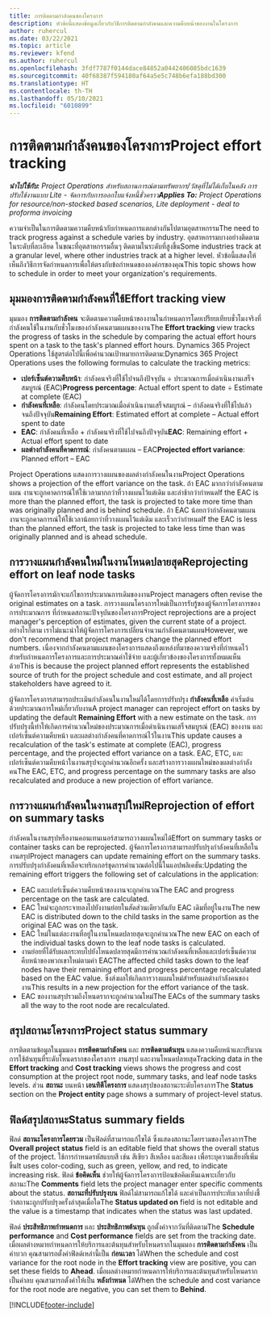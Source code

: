 ```yaml
---
title: การติดตามกำลังคนของโครงการ
description: หัวข้อนี้แสดงข้อมูลเกี่ยวกับวิธีการติดตามกำลังคนและความคืบหน้าของงานในโครงการ
author: ruhercul
ms.date: 03/22/2021
ms.topic: article
ms.reviewer: kfend
ms.author: ruhercul
ms.openlocfilehash: 3fdf7787f0144dace84852a0442406085bdc1639
ms.sourcegitcommit: 40f68387f594180af64a5e5c748b6efa188bd300
ms.translationtype: HT
ms.contentlocale: th-TH
ms.lasthandoff: 05/10/2021
ms.locfileid: "6010899"
---
```

# <a name="project-effort-tracking"></a><span data-ttu-id="8bb80-103">การติดตามกำลังคนของโครงการ</span><span class="sxs-lookup"><span data-stu-id="8bb80-103">Project effort tracking</span></span>

<span data-ttu-id="8bb80-104">_**นำไปใช้กับ:** Project Operations สำหรับสถานการณ์ตามทรัพยากร/วัสดุที่ไม่ได้เก็บในคลัง การปรับใช้งานแบบ Lite - จัดการกับการออกใบแจ้งหนี้ชั่วคราว_</span><span class="sxs-lookup"><span data-stu-id="8bb80-104">_**Applies To:** Project Operations for resource/non-stocked based scenarios, Lite deployment - deal to proforma invoicing_</span></span>

<span data-ttu-id="8bb80-105">ความจำเป็นในการติดตามความคืบหน้ากับกำหนดการแตกต่างกันไปตามอุตสาหกรรม</span><span class="sxs-lookup"><span data-stu-id="8bb80-105">The need to track progress against a schedule varies by industry.</span></span> <span data-ttu-id="8bb80-106">อุตสาหกรรมบางอย่างติดตามในระดับที่ละเอียด ในขณะที่อุตสาหกรรมอื่นๆ ติดตามในระดับที่สูงขึ้น</span><span class="sxs-lookup"><span data-stu-id="8bb80-106">Some industries track at a granular level, where other industries track at a higher level.</span></span> <span data-ttu-id="8bb80-107">หัวข้อนี้แสดงให้เห็นถึงวิธีการจัดกำหนดการเพื่อให้ตรงกับข้อกำหนดขององค์กรของคุณ</span><span class="sxs-lookup"><span data-stu-id="8bb80-107">This topic shows how to schedule in order to meet your organization's requirements.</span></span>

## <a name="effort-tracking-view"></a><span data-ttu-id="8bb80-108">มุมมองการติดตามกำลังคนที่ใช้</span><span class="sxs-lookup"><span data-stu-id="8bb80-108">Effort tracking view</span></span>

<span data-ttu-id="8bb80-109">มุมมอง **การติดตามกำลังคน** จะติดตามความคืบหน้าของงานในกำหนดการโดยเปรียบเทียบชั่วโมงจริงที่กำลังคนใช้ในงานกับชั่วโมงของกำลังคนตามแผนของงาน</span><span class="sxs-lookup"><span data-stu-id="8bb80-109">The **Effort tracking** view tracks the progress of tasks in the schedule by comparing the actual effort hours spent on a task to the task's planned effort hours.</span></span> <span data-ttu-id="8bb80-110">Dynamics 365 Project Operations ใช้สูตรต่อไปนี้เพื่อคำนวณเป้าหมายการติดตาม:</span><span class="sxs-lookup"><span data-stu-id="8bb80-110">Dynamics 365 Project Operations uses the following formulas to calculate the tracking metrics:</span></span>

- <span data-ttu-id="8bb80-111">**เปอร์เซ็นต์ความคืบหน้า**: กำลังคนจริงที่ใช้ไปจนถึงปัจจุบัน ÷ ประมาณการเมื่อดำเนินงานเสร็จสมบูรณ์ (EAC)</span><span class="sxs-lookup"><span data-stu-id="8bb80-111">**Progress percentage**: Actual effort spent to date ÷ Estimate at complete (EAC)</span></span> 
- <span data-ttu-id="8bb80-112">**กำลังคนที่เหลือ**: กำลังคนโดยประมาณเมื่อดำเนินงานเสร็จสมบูรณ์ – กำลังคนจริงที่ใช้ไปแล้วจนถึงปัจจุบัน</span><span class="sxs-lookup"><span data-stu-id="8bb80-112">**Remaining Effort**: Estimated effort at complete – Actual effort spent to date</span></span> 
- <span data-ttu-id="8bb80-113">**EAC**: กำลังคนที่เหลือ + กำลังคนจริงที่ใช้ไปจนถึงปัจจุบัน</span><span class="sxs-lookup"><span data-stu-id="8bb80-113">**EAC**: Remaining effort + Actual effort spent to date</span></span> 
- <span data-ttu-id="8bb80-114">**ผลต่างกำลังคนที่คาดการณ์**: กำลังคนตามแผน – EAC</span><span class="sxs-lookup"><span data-stu-id="8bb80-114">**Projected effort variance**: Planned effort – EAC</span></span>

<span data-ttu-id="8bb80-115">Project Operations แสดงการวางแผนของผลต่างกำลังคนในงาน</span><span class="sxs-lookup"><span data-stu-id="8bb80-115">Project Operations shows a projection of the effort variance on the task.</span></span> <span data-ttu-id="8bb80-116">ถ้า EAC มากกว่ากำลังคนตามแผน งานจะถูกคาดการณ์ให้ใช้เวลามากกว่าที่วางแผนไว้แต่เดิม และล่าช้ากว่ากำหนด</span><span class="sxs-lookup"><span data-stu-id="8bb80-116">If the EAC is more than the planned effort, the task is projected to take more time than was originally planned and is behind schedule.</span></span> <span data-ttu-id="8bb80-117">ถ้า EAC น้อยกว่ากำลังคนตามแผนงานจะถูกคาดการณ์ให้ใช้เวลาน้อยกว่าที่วางแผนไว้แต่เดิม และเร็วกว่ากำหนด</span><span class="sxs-lookup"><span data-stu-id="8bb80-117">If the EAC is less than the planned effort, the task is projected to take less time than was originally planned and is ahead schedule.</span></span>

## <a name="reprojecting-effort-on-leaf-node-tasks"></a><span data-ttu-id="8bb80-118">การวางแผนกำลังคนใหม่ในงานโหนดปลายสุด</span><span class="sxs-lookup"><span data-stu-id="8bb80-118">Reprojecting effort on leaf node tasks</span></span>

<span data-ttu-id="8bb80-119">ผู้จัดการโครงการมักจะแก้ไขการประมาณการเดิมของงาน</span><span class="sxs-lookup"><span data-stu-id="8bb80-119">Project managers often revise the original estimates on a task.</span></span> <span data-ttu-id="8bb80-120">การวางแผนโครงการใหม่เป็นการรับรู้ของผู้จัดการโครงการของการประมาณการ ที่กำหนดสถานะปัจจุบันของโครงการ</span><span class="sxs-lookup"><span data-stu-id="8bb80-120">Project reprojections are a project manager's perception of estimates, given the current state of a project.</span></span> <span data-ttu-id="8bb80-121">อย่างไรก็ตาม เราไม่แนะนำให้ผู้จัดการโครงการเปลี่ยนจำนวนกำลังคนตามแผน</span><span class="sxs-lookup"><span data-stu-id="8bb80-121">However, we don't recommend that project managers change the planned effort numbers.</span></span> <span data-ttu-id="8bb80-122">เนื่องจากกำลังคนตามแผนของโครงการแสดงถึงแหล่งที่มาของความจริงที่กำหนดไว้สำหรับกำหนดการโครงการและการประมาณค่าใช้จ่าย และผู้เกี่ยวข้องของโครงการทั้งหมดเห็นด้วย</span><span class="sxs-lookup"><span data-stu-id="8bb80-122">This is because the project planned effort represents the established source of truth for the project schedule and cost estimate, and all project stakeholders have agreed to it.</span></span>

<span data-ttu-id="8bb80-123">ผู้จัดการโครงการสามารถประเมินกำลังคนในงานใหม่ได้โดยการปรับปรุง **กำลังคนที่เหลือ** ค่าเริ่มต้นด้วยประมาณการใหม่เกี่ยวกับงาน</span><span class="sxs-lookup"><span data-stu-id="8bb80-123">A project manager can reproject effort on tasks by updating the default **Remaining Effort** with a new estimate on the task.</span></span> <span data-ttu-id="8bb80-124">การปรับปรุงนี้ทำให้เกิดการคำนวณใหม่ของประมาณการเมื่อดำเนินงานเสร็จสมบูรณ์ (EAC) ของงาน และเปอร์เซ็นต์ความคืบหน้า และผลต่างกำลังคนที่คาดการณ์ไว้ในงาน</span><span class="sxs-lookup"><span data-stu-id="8bb80-124">This update causes a recalculation of the task's estimate at complete (EAC), progress percentage, and the projected effort variance on a task.</span></span> <span data-ttu-id="8bb80-125">EAC, ETC, และเปอร์เซ็นต์ความคืบหน้าในงานสรุปจะถูกคำนวณอีกครั้ง และสร้างการวางแผนใหม่ของผลต่างกำลังคน</span><span class="sxs-lookup"><span data-stu-id="8bb80-125">The EAC, ETC, and progress percentage on the summary tasks are also recalculated and produce a new projection of effort variance.</span></span>

## <a name="reprojection-of-effort-on-summary-tasks"></a><span data-ttu-id="8bb80-126">การวางแผนกำลังคนในงานสรุปใหม่</span><span class="sxs-lookup"><span data-stu-id="8bb80-126">Reprojection of effort on summary tasks</span></span>

<span data-ttu-id="8bb80-127">กำลังคนในงานสรุปหรืองานคอนเทนเนอร์สามารถวางแผนใหม่ได้</span><span class="sxs-lookup"><span data-stu-id="8bb80-127">Effort on summary tasks or container tasks can be reprojected.</span></span> <span data-ttu-id="8bb80-128">ผู้จัดการโครงการสามารถปรับปรุงกำลังคนที่เหลือในงานสรุป</span><span class="sxs-lookup"><span data-stu-id="8bb80-128">Project managers can update remaining effort on the summary tasks.</span></span> <span data-ttu-id="8bb80-129">การปรับปรุงกำลังคนที่เหลือจะทริกเกอร์ชุดการคำนวณต่อไปนี้ในแอปพลิเคชัน:</span><span class="sxs-lookup"><span data-stu-id="8bb80-129">Updating the remaining effort triggers the following set of calculations in the application:</span></span>

- <span data-ttu-id="8bb80-130">EAC และเปอร์เซ็นต์ความคืบหน้าของงานจะถูกคำนวณ</span><span class="sxs-lookup"><span data-stu-id="8bb80-130">The EAC and progress percentage on the task are calculated.</span></span>
- <span data-ttu-id="8bb80-131">EAC ใหม่จะถูกกระจายลงไปยังงานย่อยในสัดส่วนเดียวกันกับ EAC เดิมที่อยู่ในงาน</span><span class="sxs-lookup"><span data-stu-id="8bb80-131">The new EAC is distributed down to the child tasks in the same proportion as the original EAC was on the task.</span></span>
- <span data-ttu-id="8bb80-132">EAC ใหม่ในแต่ละงานที่อยู่ในงานโหนดปลายสุดจะถูกคำนวณ</span><span class="sxs-lookup"><span data-stu-id="8bb80-132">The new EAC on each of the individual tasks down to the leaf node tasks is calculated.</span></span> 
- <span data-ttu-id="8bb80-133">งานย่อยที่ได้รับผลกระทบไปยังโหนดปลายสุดมีการคำนวณกำลังคนที่เหลือและเปอร์เซ็นต์ความคืบหน้าของพวกเขาใหม่ตามค่า EAC</span><span class="sxs-lookup"><span data-stu-id="8bb80-133">The affected child tasks down to the leaf nodes have their remaining effort and progress percentage recalculated based on the EAC value.</span></span> <span data-ttu-id="8bb80-134">ซึ่งส่งผลให้เกิดการวางแผนใหม่สำหรับผลต่างกำลังคนของงาน</span><span class="sxs-lookup"><span data-stu-id="8bb80-134">This results in a new projection for the effort variance of the task.</span></span> 
- <span data-ttu-id="8bb80-135">EAC ของงานสรุปรวมถึงโหนดรากจะถูกคำนวณใหม่</span><span class="sxs-lookup"><span data-stu-id="8bb80-135">The EACs of the summary tasks all the way to the root node are recalculated.</span></span>


## <a name="project-status-summary"></a><span data-ttu-id="8bb80-136">สรุปสถานะโครงการ</span><span class="sxs-lookup"><span data-stu-id="8bb80-136">Project status summary</span></span>

<span data-ttu-id="8bb80-137">การติดตามข้อมูลในมุมมอง **การติดตามกำลังคน** และ **การติดตามต้นทุน** แสดงความคืบหน้าและปริมาณการใช้ต้นทุนที่ระดับโหนดรากของโครงการ งานสรุป และงานโหนดปลายสุด</span><span class="sxs-lookup"><span data-stu-id="8bb80-137">Tracking data in the **Effort tracking** and **Cost tracking** views shows the progress and cost consumption at the project root node, summary tasks, and leaf node tasks levels.</span></span> <span data-ttu-id="8bb80-138">ส่วน **สถานะ** บนหน้า **เอนทิตีโครงการ** แสดงสรุปของสถานะระดับโครงการ</span><span class="sxs-lookup"><span data-stu-id="8bb80-138">The **Status** section on the **Project entity** page shows a summary of project-level status.</span></span>

## <a name="status-summary-fields"></a><span data-ttu-id="8bb80-139">ฟิลด์สรุปสถานะ</span><span class="sxs-lookup"><span data-stu-id="8bb80-139">Status summary fields</span></span>

<span data-ttu-id="8bb80-140">ฟิลด์ **สถานะโครงการโดยรวม** เป็นฟิลด์ที่สามารถแก้ไขได้ ซึ่งแสดงสถานะโดยรวมของโครงการ</span><span class="sxs-lookup"><span data-stu-id="8bb80-140">The **Overall project status** field is an editable field that shows the overall status of the project.</span></span> <span data-ttu-id="8bb80-141">ใช้การกำหนดรหัสแบบสี เช่น สีเขียว สีเหลือง และสีแดง เพื่อระบุความเสี่ยงที่เพิ่มขึ้น</span><span class="sxs-lookup"><span data-stu-id="8bb80-141">It uses color-coding, such as green, yellow, and red, to indicate increasing risk.</span></span> <span data-ttu-id="8bb80-142">ฟิลด์ **ข้อคิดเห็น** ช่วยให้ผู้จัดการโครงการป้อนข้อคิดเห็นเฉพาะเกี่ยวกับสถานะ</span><span class="sxs-lookup"><span data-stu-id="8bb80-142">The **Comments** field lets the project manager enter specific comments about the status.</span></span> <span data-ttu-id="8bb80-143">**สถานะที่ปรับปรุงบน** ฟิลด์ไม่สามารถแก้ไขได้ และค่าเป็นการประทับเวลาที่บ่งชี้ว่าสถานะถูกปรับปรุงครั้งล่าสุดเมื่อใด</span><span class="sxs-lookup"><span data-stu-id="8bb80-143">The **Status updated on** field is not editable and the value is a timestamp that indicates when the status was last updated.</span></span>

<span data-ttu-id="8bb80-144">ฟิลด์ **ประสิทธิภาพกำหนดการ** และ **ประสิทธิภาพต้นทุน** ถูกตั้งค่าจากวันที่ติดตาม</span><span class="sxs-lookup"><span data-stu-id="8bb80-144">The **Schedule performance** and **Cost performance** fields are set from the tracking date.</span></span> <span data-ttu-id="8bb80-145">เมื่อผลต่างหมายกำหนดการให้บริการและต้นทุนสำหรับโหนดรากในมุมมอง **การติดตามกำลังคน** เป็นค่าบวก คุณสามารถตั้งค่าฟิลด์เหล่านี้เป็น **ก่อนเวลา** ได้</span><span class="sxs-lookup"><span data-stu-id="8bb80-145">When the schedule and cost variance for the root node in the **Effort tracking** view are positive, you can set these fields to **Ahead**.</span></span> <span data-ttu-id="8bb80-146">เมื่อผลต่างหมายกำหนดการให้บริการและต้นทุนสำหรับโหนดรากเป็นค่าลบ คุณสามารถตั้งค่าให้เป็น **หลังกำหนด** ได้</span><span class="sxs-lookup"><span data-stu-id="8bb80-146">When the schedule and cost variance for the root node are negative, you can set them to **Behind**.</span></span>


[!INCLUDE[footer-include](../includes/footer-banner.md)]
